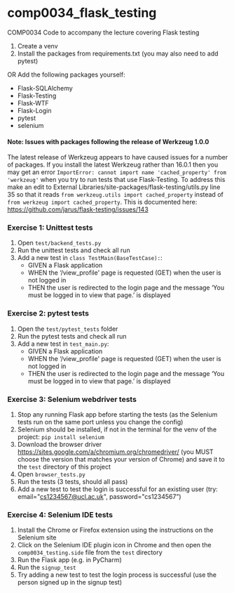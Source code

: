 # comp0034_flask_testing
COMP0034 Code to accompany the lecture covering Flask testing

1. Create a venv
2. Install the packages from requirements.txt (you may also need to add pytest)

OR
Add the following packages yourself:
   - Flask-SQLAlchemy
   - Flask-Testing
   - Flask-WTF
   - Flask-Login
   - pytest
   - selenium


#### Note: Issues with packages following the release of Werkzeug 1.0.0
The latest release of Werkzeug appears to have caused issues for a number of packages. 
If you install the latest Werkzeug rather than 16.0.1 then you may get an error `ImportError: cannot import name 'cached_property' from 'werkzeug'` 
when you try to run tests that use Flask-Testing. To address this make an edit to External Libraries/site-packages/flask-testing/utils.py line 35
so that it reads `from werkzeug.utils import cached_property` instead of `from werkzeug import cached_property`.
This is documented here: https://github.com/jarus/flask-testing/issues/143 

### Exercise 1: Unittest tests
1. Open `test/backend_tests.py`
2. Run the unittest tests and check all run
3. Add a new test in `class TestMain(BaseTestCase):`:
    - GIVEN a Flask application
    - WHEN the ‘/view_profile' page is requested (GET) when the user is not logged in
    - THEN the user is redirected to the login page and the message ‘You must be logged in to view that page.’ is displayed

### Exercise 2: pytest tests
1. Open the `test/pytest_tests` folder
2. Run the pytest tests and check all run
3. Add a new test in `test_main.py`:
    - GIVEN a Flask application
    - WHEN the ‘/view_profile' page is requested (GET) when the user is not logged in
    - THEN the user is redirected to the login page and the message ‘You must be logged in to view that page.’ is displayed

### Exercise 3: Selenium webdriver tests
1. Stop any running Flask app before starting the tests (as the Selenium tests run on the same port unless you change the config)
2. Selenium should be installed, if not in the terminal for the venv of the project: 
`pip install selenium`
3. Download the browser driver https://sites.google.com/a/chromium.org/chromedriver/ (you MUST choose the version that matches your version of Chrome) and save it to the `test` directory of this project
4. Open `browser_tests.py`
5. Run the tests (3 tests, should all pass)
6. Add a new test to test the login is successful for an existing user (try: email="cs1234567@ucl.ac.uk", password="cs1234567”)

### Exercise 4: Selenium IDE tests
1. Install the Chrome or Firefox extension using the instructions on the Selenium site
2. Click on the Selenium IDE plugin icon in Chrome and then open the `comp0034_testing.side` file from the `test` directory
3. Run the Flask app (e.g. in PyCharm)
4. Run the `signup_test`
5. Try adding a new test to test the login process is successful (use the person signed up in the signup test)

